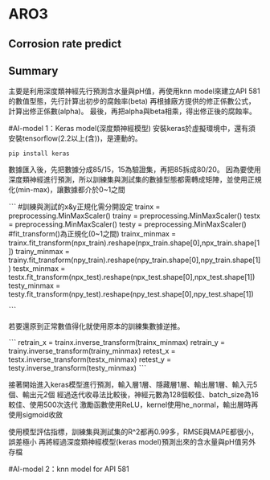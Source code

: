 # ARO3
## Corrosion rate predict

## Summary
主要是利用深度類神經先行預測含水量與pH值，再使用knn model來建立API 581的數值型態，先行計算出初步的腐蝕率(beta)
再根據廠方提供的修正係數公式，計算出修正係數(alpha)。
最後，再把alpha與beta相乘，得出修正後的腐蝕率。

#AI-model 1：Keras model(深度類神經模型)
安裝keras於虛擬環境中，還有須安裝tensorflow(2.2以上(含))，是連動的。
```
pip install keras
```

數據匯入後，先把數據分成85/15，15為驗證集，再把85拆成80/20。
因為要使用深度類神經進行預測，所以訓練集與測試集的數據型態都需轉成矩陣，並使用正規化(min-max)，讓數據都介於0~1之間

ˋˋˋ
#訓練與測試的x&y正規化需分開設定
trainx = preprocessing.MinMaxScaler()
trainy = preprocessing.MinMaxScaler()
testx = preprocessing.MinMaxScaler()
testy = preprocessing.MinMaxScaler()
#fit_transform()為正規化(0~1之間)
trainx_minmax = trainx.fit_transform(npx_train).reshape(npx_train.shape[0],npx_train.shape[1])
trainy_minmax = trainy.fit_transform(npy_train).reshape(npy_train.shape[0],npy_train.shape[1])
testx_minmax = testx.fit_transform(npx_test).reshape(npx_test.shape[0],npx_test.shape[1])
testy_minmax = testy.fit_transform(npy_test).reshape(npy_test.shape[0],npy_test.shape[1])

ˋˋˋ

若要還原到正常數值得化就使用原本的訓練集數據逆推。

ˋˋˋ
retrain_x = trainx.inverse_transform(trainx_minmax)
retrain_y = trainy.inverse_transform(trainy_minmax)
retest_x = testx.inverse_transform(testx_minmax)
retest_y = testy.inverse_transform(testy_minmax)
ˋˋˋ

接著開始進入keras模型進行預測，輸入層1層、隱藏層1層、輸出層1層、輸入元5個、輸出元2個
經過迭代收尋法比較後，神經元數為128個較佳、batch_size為16較佳、使用500次迭代
激勵函數使用ReLU，kernel使用he_normal，輸出層時再使用sigmoid收斂

使用模型評估指標，訓練集與測試集的R^2都再0.99多，RMSE與MAPE都很小，誤差極小
再將經過深度類神經模型(keras model)預測出來的含水量與pH值另外存檔

#AI-model 2：knn model for API 581

